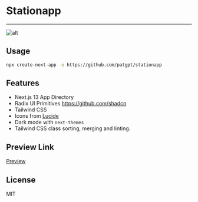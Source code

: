 # Stationapp 
----------
![alt](/public/logo.png) 


## Usage

```bash
npx create-next-app -e https://github.com/patgpt/stationapp
```

## Features

- Next.js 13 App Directory
- Radix UI Primitives https://github.com/shadcn
- Tailwind CSS
- Icons from [Lucide](https://lucide.dev)
- Dark mode with `next-themes`
- Tailwind CSS class sorting, merging and linting.



## Preview Link 

[Preview](https://stationapp-channel42.vercel.app)

## License
MIT 
